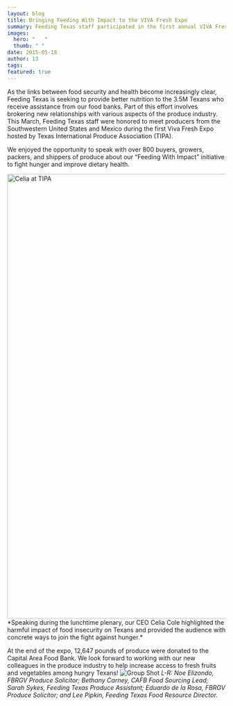 ```yaml
---
layout: blog
title: Bringing Feeding With Impact to the VIVA Fresh Expo
summary: Feeding Texas staff participated in the first annual VIVA Fresh Expo to highlight how food banks and the produce industry can work together. 
images: 
  hero: "	"
  thumb: " "
date: 2015-05-18
author: 13
tags: 
featured: true
---
```


As the links between food security and health become increasingly clear, Feeding Texas is seeking to provide better nutrition to the 3.5M Texans who receive assistance from our food banks. Part of this effort involves brokering new relationships with various aspects of the produce industry. 
This March, Feeding Texas staff were honored to meet producers from the Southwestern United States and Mexico during the first Viva Fresh Expo hosted by Texas International Produce Association (TIPA).  

We enjoyed the opportunity to speak with over 800 buyers, growers, packers, and shippers of produce about our “Feeding With Impact” initiative to fight hunger and improve dietary health. 

<img src="https://s3-us-west-2.amazonaws.com/assets.feedingtexas.org/images/posts/Celia-TIPA.jpg" alt="Celia at TIPA" width="1024x"> 
*Speaking during the lunchtime plenary, our CEO Celia Cole highlighted the harmful impact of food insecurity on Texans and provided the audience with concrete ways to join the fight against hunger.* 

At the end of the expo, 12,647 pounds of produce were donated to the Capital Area Food Bank. We look forward to working with our new colleagues in the produce industry to help increase access to fresh fruits and vegetables among hungry Texans!
![Group Shot](https://s3-us-west-2.amazonaws.com/assets.feedingtexas.org/images/posts/Group-Photo-TIPA.jpg)
*L-R: Noe Elizondo, FBRGV Produce Solicitor; Bethany Carney, CAFB Food Sourcing Lead; Sarah Sykes, Feeding Texas Produce Assistant; Eduardo de la Rosa, FBRGV Produce Solicitor; and Lee Pipkin, Feeding Texas Food Resource Director.*
